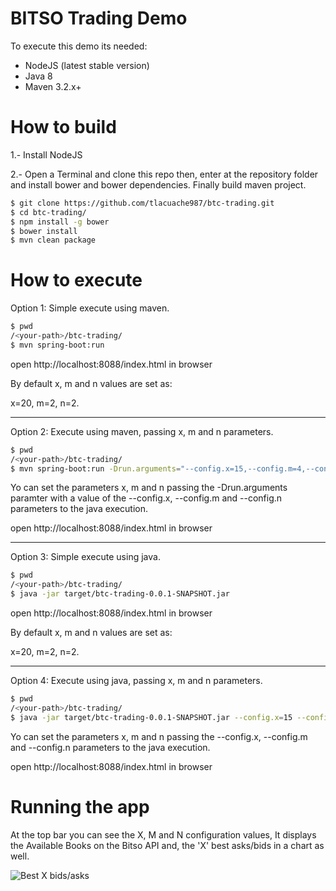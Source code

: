# BITSO Trading Demo

To execute this demo its needed:
  - NodeJS (latest stable version)
  - Java 8
  - Maven 3.2.x+

# How to build

1.- Install NodeJS

2.- Open a Terminal and clone this repo then, enter at the repository folder and install bower and bower dependencies. Finally build maven project.

```sh
$ git clone https://github.com/tlacuache987/btc-trading.git
$ cd btc-trading/
$ npm install -g bower
$ bower install
$ mvn clean package
```

# How to execute

Option 1: Simple execute using maven.

```sh
$ pwd
/<your-path>/btc-trading/
$ mvn spring-boot:run
```

open http://localhost:8088/index.html in browser

By default x, m and n values are set as:

x=20, m=2, n=2.

---------------------------------------------------------------------------


Option 2: Execute using maven, passing x, m and n parameters.

```sh
$ pwd
/<your-path>/btc-trading/
$ mvn spring-boot:run -Drun.arguments="--config.x=15,--config.m=4,--config.n=3"
```
Yo can set the parameters x, m and n passing the -Drun.arguments paramter with a value of the --config.x, --config.m and --config.n parameters to the java execution.

open http://localhost:8088/index.html in browser

---------------------------------------------------------------------------


Option 3: Simple execute using java.

```sh
$ pwd
/<your-path>/btc-trading/
$ java -jar target/btc-trading-0.0.1-SNAPSHOT.jar
```

open http://localhost:8088/index.html in browser

By default x, m and n values are set as:

x=20, m=2, n=2.

---------------------------------------------------------------------------


Option 4: Execute using java, passing x, m and n parameters.

```sh
$ pwd
/<your-path>/btc-trading/
$ java -jar target/btc-trading-0.0.1-SNAPSHOT.jar --config.x=15 --config.m=4 --config.n=3
```
Yo can set the parameters x, m and n passing the --config.x, --config.m and --config.n parameters to the java execution.

open http://localhost:8088/index.html in browser


# Running the app

At the top bar you can see the X, M and N configuration values, It displays the Available Books on the Bitso API and, the 'X' best asks/bids in a chart as well.

![Best X bids/asks](https://cdn.pbrd.co/images/GK4i0gr.png)

